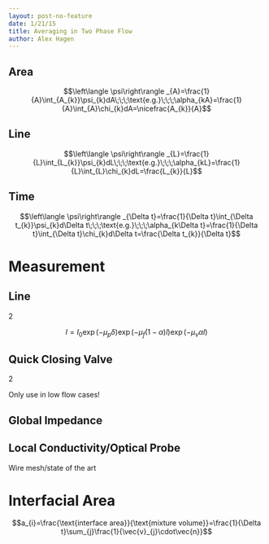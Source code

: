 ```yaml
---
layout: post-no-feature
date: 1/21/15
title: Averaging in Two Phase Flow
author: Alex Hagen
---
```



Area
----

$$\left\langle \psi\right\rangle _{A}=\frac{1}{A}\int_{A_{k}}\psi_{k}dA\;\;\;\text{e.g.}\;\;\;\alpha_{kA}=\frac{1}{A}\int_{A}\chi_{k}dA=\nicefrac{A_{k}}{A}$$

Line
----

$$\left\langle \psi\right\rangle _{L}=\frac{1}{L}\int_{L_{k}}\psi_{k}dL\;\;\;\text{e.g.}\;\;\;\alpha_{kL}=\frac{1}{L}\int_{L}\chi_{k}dL=\frac{L_{k}}{L}$$

Time
----

$$\left\langle \psi\right\rangle _{\Delta t}=\frac{1}{\Delta t}\int_{\Delta t_{k}}\psi_{k}d\Delta t\;\;\;\text{e.g.}\;\;\;\alpha_{k\Delta t}=\frac{1}{\Delta t}\int_{\Delta t}\chi_{k}d\Delta t=\frac{\Delta t_{k}}{\Delta t}$$

Measurement
===========

Line
----

<span>2</span>

$$I=I_{0}\exp\left(-\mu_{p}\delta\right)\exp\left(-\mu_{f}\left(1-\alpha\right)l\right)\exp\left(-\mu_{v}\alpha l\right)$$

Quick Closing Valve
-------------------

<span>2</span>

Only use in low flow cases!

Global Impedance
----------------

Local Conductivity/Optical Probe
--------------------------------

Wire mesh/state of the art

Interfacial Area
================

$$a_{i}=\frac{\text{interface area}}{\text{mixture volume}}=\frac{1}{\Delta t}\sum_{j}\frac{1}{\vec{v}_{j}\cdot\vec{n}}$$
